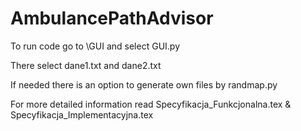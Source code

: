 # AmbulancePathAdvisor
To run code go to \GUI and select GUI.py 

There select dane1.txt and dane2.txt

If needed there is an option to generate own files by randmap.py

For more detailed information read Specyfikacja_Funkcjonalna.tex & Specyfikacja_Implementacyjna.tex

